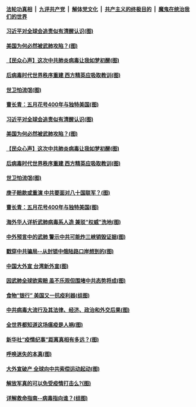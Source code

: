 ####  [法轮功真相](../../../../basic/blob/master/README.md?t=04112130) &nbsp;|&nbsp; [九评共产党](../../../../9ping.md/blob/master/README.md?t=04112130) &nbsp;|&nbsp; [解体党文化](../../../../jtdwh.md/blob/master/README.md?t=04112130)  &nbsp;|&nbsp; [共产主义的终极目的](../../../../gczydzjmd.md/blob/master/README.md?t=04112130) &nbsp;|&nbsp; [魔鬼在统治我们的世界](../../../../mgztzwmdsj.md/blob/master/README.md?t=04112130) 

#### [习近平对全球会追责似有清醒认识(图)](../pages/p4/929369.md?t=04112130) 

#### [美国为何必然被武肺攻陷？(图)](../pages/p4/929368.md?t=04112130) 

#### [【民众心声】这次中共肺炎病毒让我如梦初醒(图)](../pages/p4/928785.md?t=04112130) 

#### [后病毒时代世界秩序重建 西方精英应吸取教训(图)](../pages/p4/929364.md?t=04112130) 

#### [世卫怕流氓(图)](../pages/p4/929241.md?t=04112130) 

#### [曹长青：五月花号400年与独特美国(图)](../pages/p4/929352.md?t=04112130) 

#### [习近平对全球会追责似有清醒认识(图)](../pages/p4/929369.md?t=04112130) 

#### [美国为何必然被武肺攻陷？(图)](../pages/p4/929368.md?t=04112130) 

#### [【民众心声】这次中共肺炎病毒让我如梦初醒(图)](../pages/p4/928785.md?t=04112130) 

#### [后病毒时代世界秩序重建 西方精英应吸取教训(图)](../pages/p4/929364.md?t=04112130) 

#### [世卫怕流氓(图)](../pages/p4/929241.md?t=04112130) 

#### [庚子赔款或重演 中共要面对八十国联军？(图)](../pages/p4/929363.md?t=04112130) 

#### [曹长青：五月花号400年与独特美国(图)](../pages/p4/929352.md?t=04112130) 

#### [海外华人详析武肺病毒系人造 兼驳“权威”洗地(图)](../pages/p4/929233.md?t=04112130) 

#### [中外预言中的武肺 警示中共可能炸三峡销毁证据(图)](../pages/p4/929222.md?t=04112130) 

#### [戳穿中共骗局--从封锁中俄陆路口岸想到的(图)](../pages/p4/929264.md?t=04112130) 

#### [中国大外宣 台湾新外宣(图)](../pages/p4/929239.md?t=04112130) 

#### [因武肺全球欲索赔 虽不乐观但围堵中共态势将成(图)](../pages/p4/929220.md?t=04112130) 

#### [食物“银行” 美国又一抗疫利器(组图)](../pages/p4/929242.md?t=04112130) 

#### [中共病毒大流行及其法律、经济、政治和外交后果(图)](../pages/p4/929237.md?t=04112130) 

#### [全世界都知道这场瘟疫是人祸(图)](../pages/p4/929153.md?t=04112130) 

#### [新华社“疫情纪事”距离真相有多远？(图)](../pages/p4/929151.md?t=04112130) 

#### [呼唤迷失的本真(图)](../pages/p4/929144.md?t=04112130) 

#### [大外宣破产 全球向中共索偿运动起动(图)](../pages/p4/929139.md?t=04112130) 

#### [解放军真的可以免受疫情打击么?(图)](../pages/p4/929136.md?t=04112130) 

#### [详解救命指南--病毒指向谁？(组图)](../pages/p4/929133.md?t=04112130) 

